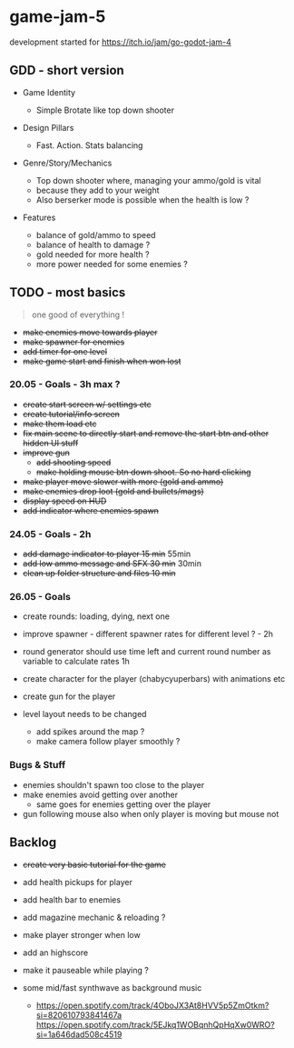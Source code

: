 # game-jam-5
development started for https://itch.io/jam/go-godot-jam-4

## GDD - short version
- Game Identity
	- Simple Brotate like top down shooter

- Design Pillars
	- Fast. Action. Stats balancing

- Genre/Story/Mechanics
	- Top down shooter where, managing your ammo/gold is vital 
	- because they add to your weight
	- Also berserker mode is possible when the health is low ?

- Features
	- balance of gold/ammo to speed
	- balance of health to damage ?
	- gold needed for more health ?
	- more power needed for some enemies ?

## TODO - most basics
> one good of everything !

- ~~make enemies move towards player~~
- ~~make spawner for enemies~~
- ~~add timer for one level~~
- ~~make game start and finish when won lost~~

### 20.05 - Goals - 3h max ?
- ~~create start screen w/ settings etc~~
- ~~create tutorial/info screen~~
- ~~make them load etc~~
- ~~fix main scene to directly start and remove the start btn and other hidden UI stuff~~
- ~~improve gun~~
	- ~~add shooting speed~~
	- ~~make holding mouse btn down shoot. So no hard clicking~~
- ~~make player move slower with more (gold and ammo)~~ 
- ~~make enemies drop loot (gold and bullets/mags)~~
- ~~display speed on HUD~~
- ~~add indicator where enemies spawn~~

### 24.05 - Goals - 2h
- ~~add damage indicator to player 15 min~~ 55min
- ~~add low ammo message and SFX 30 min~~ 30min
- ~~clean up folder structure and files 10 min~~


### 26.05 - Goals
- create rounds: loading, dying, next one
- improve spawner - different spawner rates for different level ? - 2h
- round generator should use time left and current round number as variable to calculate rates 1h

- create character for the player (chabycyuperbars) with animations etc
- create gun for the player

- level layout needs to be changed	
	- add spikes around the map ?
	- make camera follow player smoothly ?

### Bugs & Stuff
- enemies shouldn't spawn too close to the player
- make enemies avoid getting over another
	- same goes for enemies getting over the player
- gun following mouse also when only player is moving but mouse not


## Backlog
- ~~create very basic tutorial for the game~~
- add health pickups for player
- add health bar to enemies
- add magazine mechanic & reloading ?
- make player stronger when low
- add an highscore
- make it pauseable while playing ?

- some mid/fast synthwave as background music
	- https://open.spotify.com/track/4OboJX3At8HVV5p5ZmOtkm?si=820610793841467a
	https://open.spotify.com/track/5EJkq1WOBqnhQpHqXw0WRO?si=1a646dad508c4519
